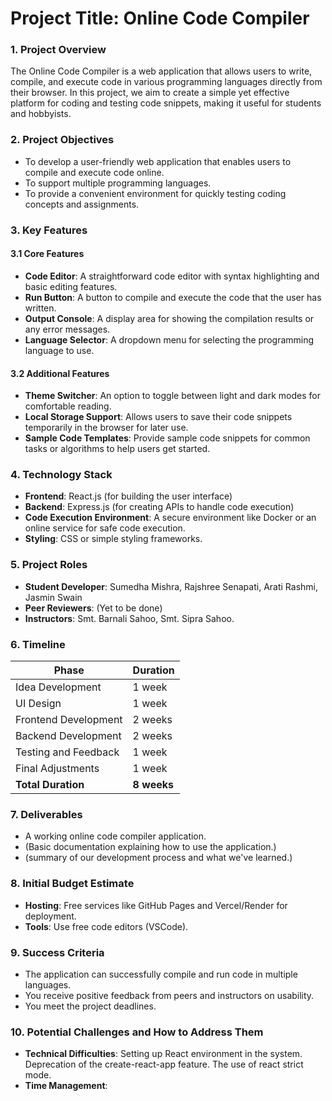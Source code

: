 # Project Title: Online Code Compiler

### 1. Project Overview
The Online Code Compiler is a web application that allows users to write, compile, and execute code in various programming languages directly from their browser. In this project, we aim to create a simple yet effective platform for coding and testing code snippets, making it useful for students and hobbyists.

### 2. Project Objectives
- To develop a user-friendly web application that enables users to compile and execute code online.
- To support multiple programming languages.
- To provide a convenient environment for quickly testing coding concepts and assignments.
  
### 3. Key Features
#### 3.1 Core Features
- **Code Editor**: A straightforward code editor with syntax highlighting and basic editing features.
- **Run Button**: A button to compile and execute the code that the user has written.
- **Output Console**: A display area for showing the compilation results or any error messages.
- **Language Selector**: A dropdown menu for selecting the programming language to use.

#### 3.2 Additional Features
- **Theme Switcher**: An option to toggle between light and dark modes for comfortable reading.
- **Local Storage Support**: Allows users to save their code snippets temporarily in the browser for later use.
- **Sample Code Templates**: Provide sample code snippets for common tasks or algorithms to help users get started.

### 4. Technology Stack
- **Frontend**: React.js (for building the user interface)
- **Backend**: Express.js (for creating APIs to handle code execution)
- **Code Execution Environment**: A secure environment like Docker or an online service for safe code execution.
- **Styling**: CSS or simple styling frameworks.
  
### 5. Project Roles
- **Student Developer**: Sumedha Mishra, Rajshree Senapati, Arati Rashmi, Jasmin Swain
- **Peer Reviewers**: (Yet to be done)
- **Instructors**: Smt. Barnali Sahoo, Smt. Sipra Sahoo.

### 6. Timeline
| Phase                       | Duration       |
|-----------------------------|----------------|
| Idea Development             | 1 week         |✓
| UI Design                    | 1 week         |✓
| Frontend Development         | 2 weeks        |✓
| Backend Development          | 2 weeks        |✓
| Testing and Feedback         | 1 week         |
| Final Adjustments            | 1 week         |
| **Total Duration**          | **8 weeks**    |

### 7. Deliverables
- A working online code compiler application.
- (Basic documentation explaining how to use the application.)
- (summary of our development process and what we've learned.)

### 8. Initial Budget Estimate
- **Hosting**: Free services like GitHub Pages and Vercel/Render for deployment.
- **Tools**: Use free code editors (VSCode). 

### 9. Success Criteria
- The application can successfully compile and run code in multiple languages.
- You receive positive feedback from peers and instructors on usability.
- You meet the project deadlines.

### 10. Potential Challenges and How to Address Them
- **Technical Difficulties**: Setting up React environment in the system.
                              Deprecation of the create-react-app feature.
                              The use of react strict mode.
- **Time Management**: 
